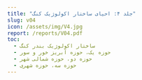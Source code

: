 ```yaml
---
title: "جلد ۴: احیای ساختار اکولوژیک کنگ"
slug: v04
icon: /assets/img/V4.jpg
report: /reports/V04.pdf
toc:
  - ساختار اکولوژیک بندر کنگ
  - حوزه یک، حوزه آبریز خور و سور
  - حوزه دو، حوزه شمالی شهر
  - حوزه سه، حوزه شهری
---
```

